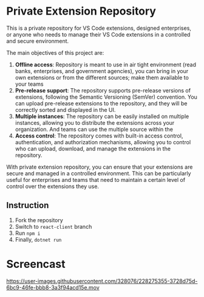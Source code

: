 # Private Extension Repository

This is a private repository for VS Code extensions, designed enterprises, or anyone who needs to manage their VS Code extensions in a controlled and secure environment. 

The main objectives of this project are:

1. **Offline access**: Repository is meant to use in air tight environment (read banks, enterprises, and government agencies), you can bring in your own extensions or from the different sources; make them available to your teams
2. **Pre-release support**: The repository supports pre-release versions of extensions, following the Semantic Versioning (SemVer) convention. You can upload pre-release extensions to the repository, and they will be correctly sorted and displayed in the UI.
3. **Multiple instances**: The repository can be easily installed on multiple instances, allowing you to distribute the extensions across your organization. And teams can use the multiple source within the 
4. **Access control**: The repository comes with built-in access control, authentication, and authorization mechanisms, allowing you to control who can upload, download, and manage the extensions in the repository.

With private extension repository, you can ensure that your extensions are secure and managed in a controlled environment. This can be particularly useful for enterprises and teams that need to maintain a certain level of control over the extensions they use.

## Instruction

1. Fork the repository
2. Switch to `react-client` branch
3. Run `npm i`
4. Finally, `dotnet run`

# Screencast

https://user-images.githubusercontent.com/328076/228275355-3728d75d-6bc9-46fe-bbb8-3a3f94acd15e.mov

